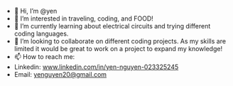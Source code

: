- 👋 Hi, I’m @yen
- 👀 I’m interested in traveling, coding, and FOOD!
- 🌱 I’m currently learning about electrical circuits and trying different coding languages.
- 💞️ I’m looking to collaborate on different coding projects. As my skills are limited it would be great to work on a project to expand my knowledge!
- 📫 How to reach me:
-  Linkedin: www.linkedin.com/in/yen-nguyen-023325245
-  Email: yenguyen20@gmail.com
  



<!---
yenatsleep/yenatsleep is a ✨ special ✨ repository because its `README.md` (this file) appears on your GitHub profile.
You can click the Preview link to take a look at your changes.
--->
